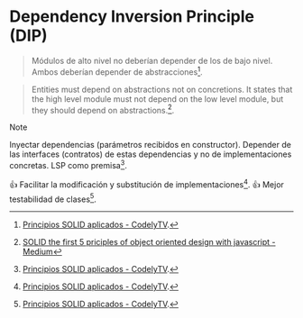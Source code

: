 # Dependency Inversion Principle (DIP)
> Módulos de alto nivel no deberían depender de los de bajo nivel. Ambos deberían depender de abstracciones[^1].

> Entities must depend on abstractions not on concretions. It states that the high level module must not depend on the low level module, but they should depend on abstractions.[^2].

>[!NOTE]
>Inyectar dependencias (parámetros recibidos en constructor). Depender de las interfaces (contratos) de estas dependencias y no de implementaciones concretas. LSP como premisa[^1].

:+1: Facilitar la modificación y substitución de implementaciones[^1].
:+1: Mejor testabilidad de clases[^1].

[^1]: [Principios SOLID aplicados - CodelyTV](https://pro.codely.com/library/principios-solid-aplicados-36875/77070/about/).
[^2]: [SOLID the first 5 priciples of object oriented design with javascript - Medium](https://medium.com/@cramirez92/s-o-l-i-d-the-first-5-priciples-of-object-oriented-design-with-javascript-790f6ac9b9fa)
[^3]: [How is dependency inversion related to higher-order functions?](https://softwareengineering.stackexchange.com/questions/103508/how-is-dependency-inversion-related-to-higher-order-functions)


